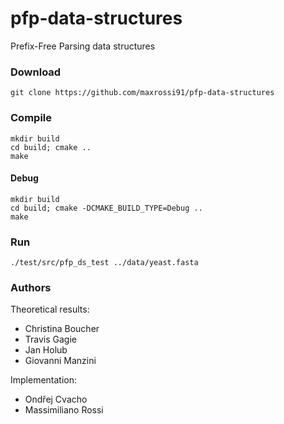 # pfp-data-structures
Prefix-Free Parsing data structures

### Download

```console
git clone https://github.com/maxrossi91/pfp-data-structures
```

### Compile

```console
mkdir build
cd build; cmake ..
make
```

#### Debug

```console
mkdir build
cd build; cmake -DCMAKE_BUILD_TYPE=Debug ..
make
```

### Run

```console
./test/src/pfp_ds_test ../data/yeast.fasta
```

### Authors ###

Theoretical results:

* Christina Boucher
* Travis Gagie
* Jan Holub
* Giovanni Manzini

Implementation:

* Ondřej Cvacho
* Massimiliano Rossi
